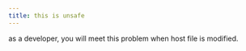 ```yaml
---
title: this is unsafe
---
```


as a developer, you will meet this problem when host file is modified. 
